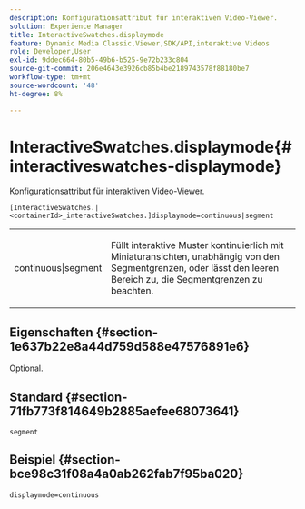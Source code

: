 ```yaml
---
description: Konfigurationsattribut für interaktiven Video-Viewer.
solution: Experience Manager
title: InteractiveSwatches.displaymode
feature: Dynamic Media Classic,Viewer,SDK/API,interaktive Videos
role: Developer,User
exl-id: 9ddec664-80b5-49b6-b525-9e72b233c804
source-git-commit: 206e4643e3926cb85b4be2189743578f88180be7
workflow-type: tm+mt
source-wordcount: '48'
ht-degree: 8%

---
```


# InteractiveSwatches.displaymode{#interactiveswatches-displaymode}

Konfigurationsattribut für interaktiven Video-Viewer.

`[InteractiveSwatches.|<containerId>_interactiveSwatches.]displaymode=continuous|segment`

<table id="table_441553CD34C94A58A9D7CBF772DEDDB6"> 
 <tbody> 
  <tr> 
   <td colname="col1"> <p> <span class="codeph"> continuous|segment</span> </p> </td> 
   <td colname="col2"> <p> Füllt interaktive Muster kontinuierlich mit Miniaturansichten, unabhängig von den Segmentgrenzen, oder lässt den leeren Bereich zu, die Segmentgrenzen zu beachten. </p> </td> 
  </tr> 
 </tbody> 
</table>

## Eigenschaften {#section-1e637b22e8a44d759d588e47576891e6}

Optional.

## Standard {#section-71fb773f814649b2885aefee68073641}

`segment`

## Beispiel {#section-bce98c31f08a4a0ab262fab7f95ba020}

```
displaymode=continuous
```
